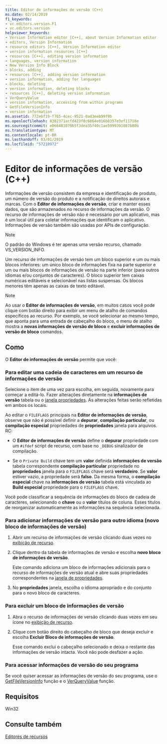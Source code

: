 ```yaml
---
title: Editor de informações de versão (C++)
ms.date: 02/14/2019
f1_keywords:
- vc.editors.version.F1
- vc.editors.version
helpviewer_keywords:
- Version Information editor [C++], about Version Information editor
- editors, Version Information
- resource editors [C++], Version Information editor
- version information resources [C++]
- resources [C++], editing version information
- languages, version information
- New Version Info Block
- blocks, adding
- resources [C++], adding version information
- version information, adding for languages
- blocks, deleting
- version information, deleting blocks
- resources [C++], deleting version information
- VerQueryValue
- version information, accessing from within programs
- GetFileVersionInfo
- version information
ms.assetid: 772e6f19-f765-4cec-9521-0ad3eeb99f9b
ms.openlocfilehash: 8382371acfd423f8c6864e816b0357e3ef11718e
ms.sourcegitcommit: e06648107065f3dea35f40c1ae5999391087b80b
ms.translationtype: MT
ms.contentlocale: pt-BR
ms.lasthandoff: 03/01/2019
ms.locfileid: "57210972"
---
```

# <a name="version-information-editor-c"></a>Editor de informações de versão (C++)

Informações de versão consistem da empresa e identificação de produto, um número de versão do produto e a notificação de direitos autorais e marcas. Com o **Editor de informações de versão**, criar e manter esses dados, que são armazenados no recurso de informações da versão. O recurso de informações de versão não é necessário por um aplicativo, mas é um local útil para coletar informações que identificam o aplicativo. Informações de versão também são usadas por APIs de configuração.

> [!NOTE]
> O padrão do Windows é ter apenas uma versão recurso, chamado VS_VERSION_INFO.

Um recurso de informações de versão tem um bloco superior e um ou mais blocos inferiores: um único bloco de informações fixa na parte superior e um ou mais blocos de informações de versão na parte inferior (para outros idiomas e/ou conjuntos de caracteres). O bloco superior tem caixas numéricas editáveis e selecionável nas listas suspensas. Os blocos menores têm apenas as caixas de texto editável.

> [!NOTE]
> Ao usar o **Editor de informações de versão**, em muitos casos você pode clique com botão direito para exibir um menu de atalho de comandos específicos ao recurso. Por exemplo, se você selecionar ao mesmo tempo, que aponta para uma entrada de cabeçalho do bloco, o menu de atalho mostra a **novas informações de versão de bloco** e **excluir informações de versão de bloco** comandos.

## <a name="how-to"></a>Como

O **Editor de informações de versão** permite que você:

### <a name="to-edit-a-string-in-a-version-information-resource"></a>Para editar uma cadeia de caracteres em um recurso de informações de versão

Selecione o item de uma vez para escolha, em seguida, novamente para começar a editá-lo. Fazer alterações diretamente na **informações de versão** tabela ou o [janela propriedades](/visualstudio/ide/reference/properties-window). As alterações feitas serão refletidas em ambos os locais.

Ao editar o `FILEFLAGS` principais na **Editor de informações de versão**, observe que não é possível definir a **depurar**, **compilação particular**, ou **compilação especial**  propriedades de **propriedades** janela para arquivos. RC:

   - O **Editor de informações de versão** define o **depurar** propriedade com um `#ifdef` script de recurso, com base no `_DEBUG` sinalizador de compilação.

  - Se o `Private Build` chave tem um **valor** definida **informações de versão** tabela correspondente **compilação particular** propriedade no **propriedades**  janela para o `FILEFLAGS` chave será **verdadeiro**. Se **valor** estiver vazio, a propriedade será **falso**. Da mesma forma, o **compilação especial** chave na **informações de versão** tabela está vinculada ao **Build especial** propriedade para o `FILEFLAGS` chave.

Você pode classificar a sequência de informações do bloco de cadeia de caracteres, selecionando o **chave** ou o **valor** títulos de coluna. Esses títulos de reorganizar automaticamente as informações na sequência selecionada.

### <a name="to-add-version-information-for-another-language-new-version-info-block"></a>Para adicionar informações de versão para outro idioma (novo bloco de informações de versão)

1. Abrir um recurso de informações de versão clicando duas vezes no [exibição de recurso](../windows/resource-view-window.md).

1. Clique dentro da tabela de informações de versão e escolha **novo bloco de informações de versão**.

   Este comando adiciona um bloco de informações adicionais para o recurso de informações de versão atual e abre suas propriedades correspondentes na [janela de propriedades](/visualstudio/ide/reference/properties-window).

1. No **propriedades** janela, escolha o idioma apropriado e do conjunto para o novo bloco de caracteres.

### <a name="to-delete-a-version-information-block"></a>Para excluir um bloco de informações de versão

1. Abra o recurso de informações de versão clicando duas vezes em seu ícone no [exibição de recurso](../windows/resource-view-window.md).

1. Clique com botão direito do cabeçalho de bloco que deseja excluir e escolha **Excluir Bloco de informações de versão**.

   Esse comando exclui o cabeçalho selecionado e deixa o restante das informações de versão intacta. Você não pode desfazer a ação.

### <a name="to-access-version-information-from-within-your-program"></a>Para acessar informações de versão do seu programa

Se você quiser acessar as informações de versão do seu programa, use o [GetFileVersionInfo](/windows/desktop/api/winver/nf-winver-getfileversioninfoa) função e o [VerQueryValue](/windows/desktop/api/winver/nf-winver-verqueryvaluea) função.

## <a name="requirements"></a>Requisitos

Win32

## <a name="see-also"></a>Consulte também

[Editores de recursos](../windows/resource-editors.md)<br/>
<!--
[Menus and Other Resources](https://msdn.microsoft.com/library/windows/desktop/ms632583.aspx)<br/>
[Version Information (Windows)](https://msdn.microsoft.com/library/windows/desktop/ms646981.aspx)-->
